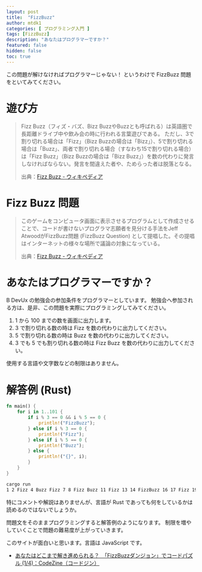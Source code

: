 ```yaml
---
layout: post
title:  "FizzBuzz"
author: mtdk1
categories: [ プログラミング入門 ]
tags: [FizzBuzz]
description: "あなたはプログラマーですか？"
featured: false
hidden: false
toc: true
---
```


この問題が解けなければプログラマーじゃない！ というわけで FizzBuzz 問題をといてみてください。

# 遊び方

> Fizz Buzz（フィズ・バズ、Bizz BuzzやBuzzとも呼ばれる）は英語圏で長距離ドライブ中や飲み会の時に行われる言葉遊びである。
> ただし、3で割り切れる場合は「Fizz」（Bizz Buzzの場合は「Bizz」）、5で割り切れる場合は「Buzz」、両者で割り切れる場合（すなわち15で割り切れる場合）は「Fizz Buzz」（Bizz Buzzの場合は「Bizz Buzz」）を数の代わりに発言しなければならない。発言を間違えた者や、ためらった者は脱落となる。
> 
> 出典：[Fizz Buzz - ウィキペディア](https://ja.wikipedia.org/wiki/Fizz_Buzz)


# Fizz Buzz 問題

> このゲームをコンピュータ画面に表示させるプログラムとして作成させることで、コードが書けないプログラマ志願者を見分ける手法をJeff AtwoodがFizzBuzz問題 (FizzBuzz Question) として提唱した。その提唱はインターネットの様々な場所で議論の対象になっている。
> 
> 出典：[Fizz Buzz - ウィキペディア](https://ja.wikipedia.org/wiki/Fizz_Buzz)

# あなたはプログラマーですか？

B DevUx の勉強会の参加条件をプログラマーとしています。
勉強会へ参加される方は、是非、この問題を実際にプログラミングしてみてください。

1. 1 から 100 までの数を画面に出力します。
2. 3 で割り切れる数の時は Fizz を数の代わりに出力してください。
3. 5 で割り切れる数の時は Buzz を数の代わりに出力してください。
4. 3 でも 5 でも割り切れる数の時は Fizz Buzz を数の代わりに出力してください。

使用する言語や文字数などの制限はありません。

# 解答例 (Rust)

```rust
fn main() {
    for i in 1..101 {
        if i % 3 == 0 && i % 5 == 0 {
            println!("FizzBuzz");
        } else if i % 3 == 0 {
            println!("Fizz");
        } else if i % 5 == 0 {
            println!("Buzz");
        } else {
            println!("{}", i);
        }
    }
}
```

```bash
cargo run
1 2 Fizz 4 Buzz Fizz 7 8 Fizz Buzz 11 Fizz 13 14 FizzBuzz 16 17 Fizz 19 Buzz Fizz 22 23 Fizz Buzz 26 Fizz 28 29 FizzBuzz 31 32 Fizz 34 Buzz Fizz 37 38 Fizz Buzz 41 Fizz 43 44 FizzBuzz 46 47 Fizz 49 Buzz Fizz 52 53 Fizz Buzz 56 Fizz 58 59 FizzBuzz 61 62 Fizz 64 Buzz Fizz 67 68 Fizz Buzz 71 Fizz 73 74 FizzBuzz 76 77 Fizz 79 Buzz Fizz 82 83 Fizz Buzz 86 Fizz 88 89 FizzBuzz 91 92 Fizz 94 Buzz Fizz 97 98 Fizz Buzz
```

特にコメントや解説はありませんが、言語が Rust であっても何をしているかは読めるのではないでしょうか。

問題文をそのままプログラミングすると解答例のようになります。
制限を増やしていくことで問題の難易度が上がっていきます。

このサイトが面白いと思います。言語は JavaScript です。

- [あなたはどこまで解き進められる？　「FizzBuzzダンジョン」でコードパズル (1/4)：CodeZine（コードジン）](https://codezine.jp/article/detail/7546)

